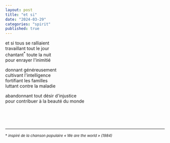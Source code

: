 ```yaml
---
layout: post
title: "et si"
date: "2024-03-29"
categories: "spirit"
published: true
---
```


et si tous se ralliaient  
travaillant tout le jour  
chantant<sup>*</sup> toute la nuit  
pour enrayer l'inimitié  

donnant généreusement  
cultivant l'intelligence  
fortifiant les familles  
luttant contre la maladie  

abandonnant tout désir d'injustice  
pour contribuer à la beauté du monde  


<br/>
<br/>
<br/>


___
<sup>* *inspiré de la chanson populaire « We are the world » (1984)*</sup>
